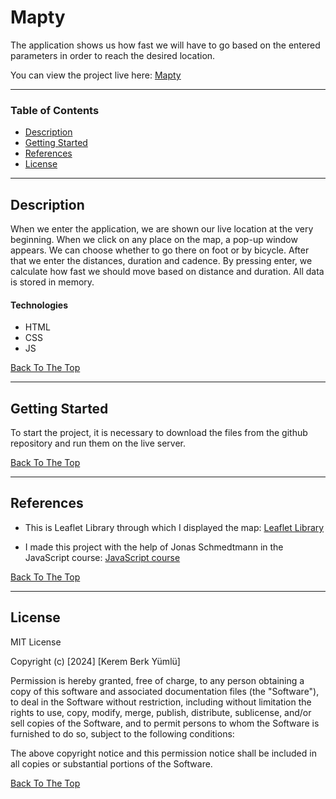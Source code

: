 # Mapty

The application shows us how fast we will have to go based on the entered parameters in order to reach the desired location.

You can view the project live here:
[Mapty](https://mapty-application-dusan.netlify.app/)

---

### Table of Contents

- [Description](#description)
- [Getting Started](#getting-started)
- [References](#references)
- [License](#license)

---

## Description

When we enter the application, we are shown our live location at the very beginning. When we click on any place on the map, a pop-up window appears. We can choose whether to go there on foot or by bicycle. After that we enter the distances, duration and cadence. By pressing enter, we calculate how fast we should move based on distance and duration. All data is stored in memory.

#### Technologies

- HTML
- CSS
- JS

[Back To The Top](#mapty)

---

## Getting Started

To start the project, it is necessary to download the files from the github repository and run them on the live server.

[Back To The Top](#mapty)

---

## References

- This is Leaflet Library through which I displayed the map: [Leaflet Library](https://leafletjs.com/)

- I made this project with the help of Jonas Schmedtmann in the JavaScript course: [JavaScript course](https://www.udemy.com/course/the-complete-javascript-course/)

[Back To The Top](#mapty)

---

## License

MIT License

Copyright (c) [2024] [Kerem Berk Yümlü]

Permission is hereby granted, free of charge, to any person obtaining a copy
of this software and associated documentation files (the "Software"), to deal
in the Software without restriction, including without limitation the rights
to use, copy, modify, merge, publish, distribute, sublicense, and/or sell
copies of the Software, and to permit persons to whom the Software is
furnished to do so, subject to the following conditions:

The above copyright notice and this permission notice shall be included in all
copies or substantial portions of the Software.

[Back To The Top](#mapty)

